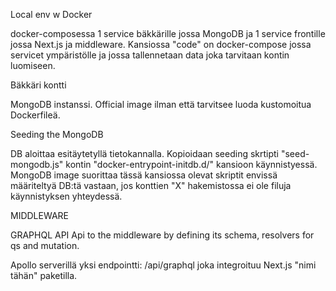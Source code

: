 Local env w Docker

docker-composessa 1 service bäkkärille jossa MongoDB ja 1 service frontille jossa Next.js ja middleware.
Kansiossa "code" on docker-compose jossa servicet ympäristölle ja jossa tallennetaan data joka tarvitaan kontin luomiseen.

Bäkkäri kontti

MongoDB instanssi. Official image ilman että tarvitsee luoda kustomoitua Dockerfileä.

Seeding the MongoDB

DB aloittaa esitäytetyllä tietokannalla.
Kopioidaan seeding skrtipti "seed-mongodb.js" kontin "docker-entrypoint-initdb.d/" kansioon käynnistyessä.
MongoDB image suorittaa tässä kansiossa olevat skriptit envissä määriteltyä DB:tä vastaan,
jos konttien "X" hakemistossa ei ole filuja käynnistyksen yhteydessä.

MIDDLEWARE

GRAPHQL API
Api to the middleware by defining its schema, resolvers for qs and mutation. 

Apollo serverillä yksi endpointti: /api/graphql joka integroituu Next.js "nimi tähän" paketilla. 
